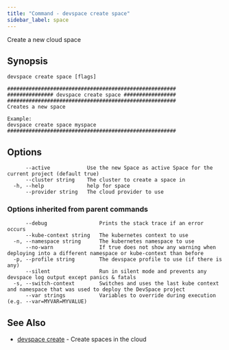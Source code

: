 ```yaml
---
title: "Command - devspace create space"
sidebar_label: space
---
```



Create a new cloud space

## Synopsis


```
devspace create space [flags]
```

```
#######################################################
############### devspace create space #################
#######################################################
Creates a new space

Example:
devspace create space myspace
#######################################################
```
## Options

```
      --active            Use the new Space as active Space for the current project (default true)
      --cluster string    The cluster to create a space in
  -h, --help              help for space
      --provider string   The cloud provider to use
```

### Options inherited from parent commands

```
      --debug                 Prints the stack trace if an error occurs
      --kube-context string   The kubernetes context to use
  -n, --namespace string      The kubernetes namespace to use
      --no-warn               If true does not show any warning when deploying into a different namespace or kube-context than before
  -p, --profile string        The devspace profile to use (if there is any)
      --silent                Run in silent mode and prevents any devspace log output except panics & fatals
  -s, --switch-context        Switches and uses the last kube context and namespace that was used to deploy the DevSpace project
      --var strings           Variables to override during execution (e.g. --var=MYVAR=MYVALUE)
```

## See Also

* [devspace create](/docs/cli/commands/devspace_create)	 - Create spaces in the cloud

